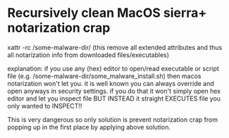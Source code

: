 # Recursively clean MacOS sierra+ notarization crap
xattr -rc /some-malware-dir/
(this remove all extended attributes and thus all notarization info from downloaded files/executables)

explanation: if you use any (hex) editor to open/read executable or script file (e.g. /some-malware-dir/some_malware_install.sh) then macos notarization won't let you.
it is well known you can always override and open anyways in security settings.
if you do that it won't simply open hex editor and let you inspect file BUT INSTEAD it straight EXECUTES file you only wanted to INSPECT!!

This is very dangerous so only solution is prevent notarization crap from popping up in the first place by applying above solution.

